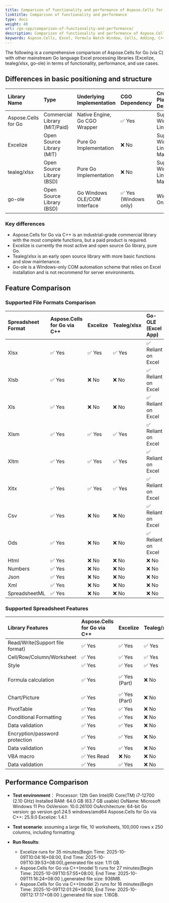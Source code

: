 ```yaml
---
title: Comparison of functionality and performance of Aspose.Cells for Go via C with Excelize, Tealeg/xlsx, and Go-OLE.
linktitle: Comparison of functionality and performance
type: docs
weight: 40
url: /go-cpp/comparison-of-functionality-and-performance/
description: Comparison of functionality and performance of Aspose.Cells for Go via C with Excelize, Tealeg/xlsx, and Go-OLE.
keywords: Aspose.Cells, Excel, Formula Watch Window, Cells, Adding, C++
---
```


The following is a comprehensive comparison of Aspose.Cells for Go (via C) with other mainstream Go language Excel processing libraries (Excelize, tealeg/xlsx, go-ole) in terms of functionality, performance, and use cases.

## Differences in basic positioning and structure

| Library Name         |   Type                         | Underlying Implementation          |  CGO Dependency          | Cross-Platform Deployment |
| :------------------- | :----------------------------- | :--------------------------------- | :----------------------- | :-----------------------  |
| Aspose.Cells for Go  | Commercial Library (MIT/Paid)  | Native Engine, Go CGO Wrapper      |  ✅  Yes                 | Support for Windows, Linux |
| Excelize             | Open Source Library (MIT)      | Pure Go Implementation             |  ❌  No                  | Support for Windows, Linux, MacOS |
| tealeg/xlsx          | Open Source Library (BSD)      | Pure Go Implementation             |  ❌  No                  | Support for Windows, Linux, MacOS |
| go-ole               | Open Source Library (BSD)      | Go Windows OLE/COM Interface       |  ✅  Yes (Windows only)  | Windows Only |

### Key differences

- Aspose.Cells for Go via C++ is an industrial-grade commercial library with the most complete functions, but a paid product is required.
- Excelize is currently the most active and open source Go library, pure Go.
- Tealeg/xlsx is an early open source library with more basic functions and slow maintenance.
- Go-ole is a Windows-only COM automation scheme that relies on Excel installation and is not recommend for server environments.

## Feature Comparison

### Supported File Formats Comparison

| Spreadsheet Format     |   Aspose.Cells for Go via C++ | Excelize    | Tealeg/xlsx | Go-OLE (Excel App)    |
| :--------------------- | :---------------------------- | :---------- | :---------- | :-------------------  |
| Xlsx                   | ✅ Yes                        | ✅ Yes     | ✅ Yes       | ✅ Reliant on Excel |
| Xlsb                   | ✅ Yes                        | ❌  No     | ❌  No       | ✅ Reliant on Excel |
| Xls                    | ✅ Yes                        | ❌  No     | ❌  No       | ✅ Reliant on Excel |
| Xlsm                   | ✅ Yes                        | ✅ Yes     | ✅ Yes       | ✅ Reliant on Excel |
| Xltm                   | ✅ Yes                        | ✅ Yes     | ✅ Yes       | ✅ Reliant on Excel |
| Xltx                   | ✅ Yes                        | ✅ Yes     | ✅ Yes       | ✅ Reliant on Excel |
| Csv                    | ✅ Yes                        | ❌  No     | ❌  No       | ✅ Reliant on Excel |
| Ods                    | ✅ Yes                        | ❌  No     | ❌  No       | ✅ Reliant on Excel |
| Html                   | ✅ Yes                        | ❌  No     | ❌  No       | ❌  No              |
| Numbers                | ✅ Yes                        | ❌  No     | ❌  No       | ❌  No              |
| Json                   | ✅ Yes                        | ❌  No     | ❌  No       | ❌  No              |
| Xml                    | ✅ Yes                        | ❌  No     | ❌  No       | ❌  No              |
| SpreadsheetML          | ✅ Yes                        | ❌  No     | ❌  No       | ❌  No              |

### Supported Spreadsheet Features

| Library Features                 |   Aspose.Cells for Go via C++ | Excelize         | Tealeg/xlsx | Go-OLE (Excel App) |
| :----------------------------    | :---------------------------- | :--------------- | :---------- | :----------  |
| Read/Write(Support file format)  | ✅ Yes                        | ✅ Yes          | ✅ Yes     | ✅ Yes   |
| Cell/Row/Column/Worksheet        | ✅ Yes                        | ✅ Yes          | ✅ Yes     | ✅ Yes   |
| Style                            | ✅ Yes                        | ✅ Yes          | ✅ Yes     | ✅ Yes   |
| Formula calculation              | ✅ Yes                        | ✅ Yes (Part)   | ❌  No     | ✅ Yes (calculated by Excel)  |
| Chart/Picture                    | ✅ Yes                        | ✅ Yes (Part)   | ❌  No     | ✅ Yes   |
| PivotTable                       | ✅ Yes                        | ✅ Yes          | ❌  No     | ✅ Yes   |
| Conditional Formatting           | ✅ Yes                        | ✅ Yes          | ❌  No     | ✅ Yes   |
| Data validation                  | ✅ Yes                        | ✅ Yes          | ❌  No     | ✅ Yes   |
| Encryption/password protection   | ✅ Yes                        | ✅ Yes          | ❌  No     | ✅ Yes   |
| Data validation                  | ✅ Yes                        | ✅ Yes          | ❌  No     | ✅ Yes   |
| VBA macro                        | ✅ Yes Read                   | ❌  No          | ❌  No     | ✅ Yes   |
| Data validation                  | ✅ Yes                        | ✅ Yes          | ❌  No     | ✅ Yes   |

## Performance Comparison

- **Test environment**：
Processor: 12th Gen Intel(R) Core(TM) i7-12700 (2.10 GHz)
Installed RAM: 64.0 GB (63.7 GB usable)
OsName: Microsoft Windows 11 Pro
OsVersion: 10.0.26100
OsArchitecture: 64-bit
Go version: go version go1.24.5 windows/amd64
Aspose.Cells for Go via C++: 25.9.0
Excelize: 1.4.1

- **Test scenario**: assuming a large file, 10 worksheets, 100,000 rows x 250 columns, including formatting

- **Run Results**:
  - Excelize runs for 35 minutes(Begin Time: 2025-10-09T10:04:16+08:00, End Time: 2025-10-09T10:39:53+08:00),generated file size: 1.11 GB.
  - Aspose.Cells for Go via C++(model 1) runs for 27 minutes(Begin Time: 2025-10-09T10:57:55+08:00, End Time: 2025-10-09T11:16:24+08:00 ),generated file size: 936MB.
  - Aspose.Cells for Go via C++(model 2) runs for 16 minutes(Begin Time: 2025-10-09T12:01:26+08:00, End Time: 2025-10-09T12:17:17+08:00 ),generated file size: 1.16GB.
